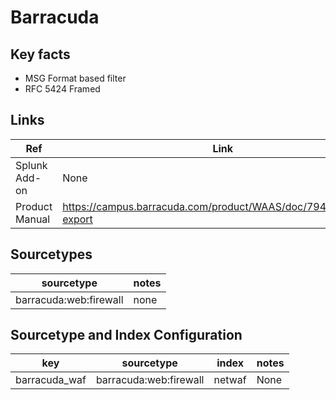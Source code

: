 # Barracuda


## Key facts

* MSG Format based filter
* RFC 5424 Framed


## Links

| Ref            | Link                                                                                                    |
|----------------|---------------------------------------------------------------------------------------------------------|
| Splunk Add-on  | None                                                               |
| Product Manual | https://campus.barracuda.com/product/WAAS/doc/79462622/log-export |

## Sourcetypes

| sourcetype      | notes                                                                                                   |
|-----------------|---------------------------------------------------------------------------------------------------------|
|barracuda:web:firewall   |  none  |

## Sourcetype and Index Configuration

| key    | sourcetype     | index  | notes          |
|--------|----------------|--------|----------------|
| barracuda_waf       |  barracuda:web:firewall  | netwaf  | None     |

